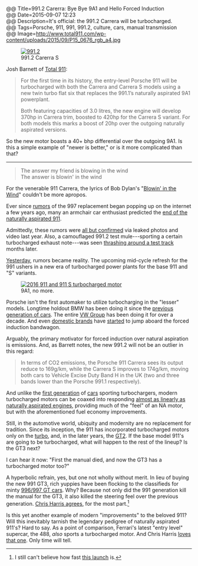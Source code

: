 @@ Title=991.2 Carerra: Bye Bye 9A1 and Hello Forced Induction  
@@ Date=2015-09-07 12:23  
@@ Description=It's official: the 991.2 Carrera will be turbocharged.   
@@ Tags=Porsche, 911, 991, 991.2, culture, cars, manual transmission  
@@ Image=http://www.total911.com/wp-content/uploads/2015/09/P15_0676_rgb_a4.jpg  

<figure>
	<a class="nohover" href="http://www.total911.com/wp-content/uploads/2015/09/1800x1200xP15_0731_a4_rgb.jpg.pagespeed.ic.5nvRLkfZGK.jpg">
		<img src="http://www.total911.com/wp-content/uploads/2015/09/1800x1200xP15_0731_a4_rgb.jpg.pagespeed.ic.5nvRLkfZGK.jpg" alt="991.2">
	</a>
	<figcaption>991.2 Carerra S</figcaption>
</figure>

Josh Barnett of [Total 911][total911]:
>For the first time in its history, the entry-level Porsche 911 will be turbocharged with both the Carrera and Carrera S models using a new twin turbo flat six that replaces the 991.1’s naturally aspirated 9A1 powerplant.
>
>Both featuring capacities of 3.0 litres, the new engine will develop 370hp in Carrera trim, boosted to 420hp for the Carrera S variant. For both models this marks a boost of 20hp over the outgoing naturally aspirated versions.

So the new motor boasts a 40+ bhp differential over the outgoing 9A1. Is this a simple example of "newer is better," or is it more complicated than that?

***

>The answer my friend is blowing in the wind  
>The answer is blowin' in the wind

For the venerable 911 Carrera, the lyrics of Bob Dylan's "[Blowin' in the Wind][wikipedia]" couldn't be more apropos.

Ever since [rumors][autoblog] of the 997 replacement began popping up on the internet a few years ago, many an armchair car enthusiast predicted the [end of the naturally aspirated 911][rennlist].

Admittedly, these rumors were [all but confirmed][total912] via leaked photos and video  last year. Also, a camouflaged 991.2 test mule---sporting a certain turbocharged exhaust note---was seen [thrashing around a test track][total913] months later.

[Yesterday][jalopnik], rumors became reality. The upcoming mid-cycle refresh for the 991 ushers in a new era of turbocharged power plants for the base 911 and "S" variants.

<figure>
	<a class="nohover" href="http://www.total911.com/wp-content/uploads/2015/09/P15_0676_rgb_a4.jpg">
		<img src="http://www.total911.com/wp-content/uploads/2015/09/P15_0676_rgb_a4.jpg" alt="2016 911 and 911 S turbocharged motor">
	</a>
	<figcaption>9A1, no more.</figcaption>
</figure>

Porsche isn't the first automaker to utilize turbocharging in the "lesser" models. Longtime holdout BMW has been doing it since the [previous generation of cars][caranddriver]. The entire [VW Group][wikipedia 2] has been doing it for over a decade. And even [domestic brands][caranddriver 2] have [started][gmauthority] to jump aboard the forced induction bandwagon.

Arguably, the primary motivator for forced induction over natural aspiration is emissions. And, as Barrett notes, the new 991.2 will not be an outlier in this regard:
>In terms of CO2 emissions, the Porsche 911 Carrera sees its output reduce to 169g/km, while the Carrera S improves to 174g/km, moving both cars to Vehicle Excise Duty Band H in the UK (two and three bands lower than the Porsche 991.1 respectively).

And unlike the [first generation][youtube] of [cars][youtube 2] sporting turbochargers, modern turbocharged motors can be coaxed into responding [almost as linearly as naturally aspirated engines][youtube 3], providing much of the "feel" of an NA motor, but with the aforementioned fuel economy improvements.

Still, in the automotive world, ubiquity and modernity are no replacement for tradition. Since its inception, the 911 has incorporated turbocharged motors only on the [turbo][wikipedia 3], and, in the later years, the [GT2][wikipedia 4]. If the base model 911's are going to be turbocharged, what will happen to the rest of the lineup? Is the GT3 next?

I can hear it now: "First the manual died, and now the GT3 has a turbocharged motor too?"

A hyperbolic refrain, yes, but one not wholly without merit. In lieu of buying the new 991 GT3, rich yuppies have been flocking to the classifieds for minty [996/997 GT cars][total914]. Why? Because not only did the 991 generation kill the manual for the GT3, it also killed the steering feel over the previous generation. [Chris Harris agrees][youtube 4], for the most part.[^991gt3launch] 

Is this yet another example of modern "improvements" to the beloved 911? Will this inevitably tarnish the legendary pedigree of naturally aspirated 911's? Hard to say. As a point of comparison, Ferrari's latest "entry level" supercar, the 488, *also* sports a turbocharged motor. And Chris Harris [loves that one][youtube 5]. Only time will tell.

[^991gt3launch]: I still can't believe how fast [this launch][youtube 6] is.

[autoblog]: http://www.autoblog.com/2010/12/28/rumormill-more-details-on-2012-porsche-911-991/
[caranddriver]: http://www.caranddriver.com/reviews/2007-bmw-335i-coupe-road-test
[caranddriver 2]: http://www.caranddriver.com/reviews/2015-ford-mustang-23l-ecoboost-first-ride-review
[gmauthority]: http://gmauthority.com/blog/2014/08/turbocharged-four-cylinder-2016-camaro-may-be-back-on-track/
[jalopnik]: http://jalopnik.com/this-is-the-new-porsche-911-and-its-turbo-only-1729081308
[rennlist]: http://rennlist.com/forums/991-gt3/839305-all-991-2-s-will-be-turbos-except-991-2-gt3.html
[total911]: http://www.total911.com/official-new-turbocharged-2016-porsche-911-carrera-unveiled/
[total912]: http://www.total911.com/say-hello-to-the-turbocharged-porsche-992/
[total913]: http://www.total911.com/exclusive-porsche-991-2-carrera-spotted-without-camouflage/
[total914]: http://www.total911.com/sales-debate-will-porsche-996-gt3-values-overtake-997s/
[wikipedia]: https://en.wikipedia.org/wiki/Blowin%27_in_the_Wind
[wikipedia 2]: https://en.wikipedia.org/wiki/Volkswagen_Group
[wikipedia 3]: https://en.wikipedia.org/wiki/Porsche_930
[wikipedia 4]: https://en.wikipedia.org/wiki/Porsche_911_GT2
[youtube]: https://www.youtube.com/watch?v=Q9YcfnsZRhM
[youtube 2]: https://www.youtube.com/watch?v=3MDTcXGsjuo
[youtube 3]: https://www.youtube.com/watch?v=KnuNv77rB0Q
[youtube 4]: https://www.youtube.com/watch?v=KVdme4ISq8Y&feature=youtu.be&t=7m39s
[youtube 5]: https://www.youtube.com/watch?v=qlvMRTQ6-X0
[youtube 6]: https://www.youtube.com/watch?v=KVdme4ISq8Y&feature=youtu.be&t=3m39s